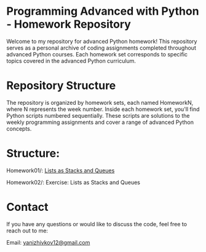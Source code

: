 # Programming Advanced with Python - Homework Repository
Welcome to my repository for advanced Python homework! This repository serves as a personal archive of coding assignments completed throughout advanced Python courses. Each homework set corresponds to specific topics covered in the advanced Python curriculum.

# Repository Structure
The repository is organized by homework sets, each named HomeworkN, where N represents the week number. Inside each homework set, you'll find Python scripts numbered sequentially. These scripts are solutions to the weekly programming assignments and cover a range of advanced Python concepts.

# Structure:
Homework01/: [Lists as Stacks and Queues](https://github.com/Yani-Jivkov/Python-Advanced/tree/main/Homework1)

Homework02/: Exercise: Lists as Stacks and Queues

# Contact
If you have any questions or would like to discuss the code, feel free to reach out to me:

Email: yanizhivkov12@gmail.com
